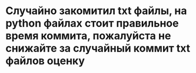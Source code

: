 # Случайно закомитил txt файлы, на python файлах стоит правильное время коммита, пожалуйста не снижайте за случайный коммит txt файлов оценку

